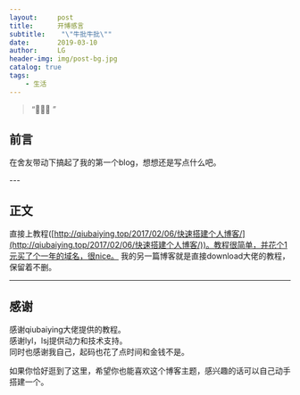 ```yaml
---
layout:     post
title:      开博感言
subtitle:    "\"牛批牛批\""
date:       2019-03-10
author:     LG
header-img: img/post-bg.jpg
catalog: true
tags:
    - 生活
---
```


> “🙉🙉🙉 ”


## 前言

在舍友带动下搞起了我的第一个blog，想想还是写点什么吧。

<p id = "build"></p>
---

## 正文

直接上教程([http://qiubaiying.top/2017/02/06/快速搭建个人博客/](http://qiubaiying.top/2017/02/06/快速搭建个人博客/))。教程很简单，并花个1元买了个一年的域名，很nice。
我的另一篇博客就是直接download大佬的教程，保留着不删。

---


## 感谢

感谢qiubaiying大佬提供的教程。  
感谢lyl，lsj提供动力和技术支持。  
同时也感谢我自己，起码也花了点时间和金钱不是。  

如果你恰好逛到了这里，希望你也能喜欢这个博客主题，感兴趣的话可以自己动手搭建一个。



